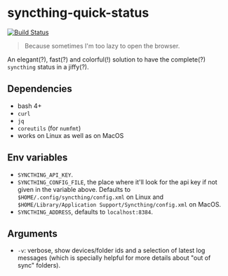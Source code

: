 # syncthing-quick-status

[![Build Status](https://api.travis-ci.com/serl/syncthing-quick-status.svg)](https://travis-ci.com/serl/syncthing-quick-status)

> Because sometimes I'm too lazy to open the browser.

An elegant(?), fast(?) and colorful(!) solution to have the complete(?) `syncthing` status in a jiffy(?).

## Dependencies

* bash 4+
* `curl`
* `jq`
* `coreutils` (for `numfmt`)
* works on Linux as well as on MacOS

## Env variables

* `SYNCTHING_API_KEY`.
* `SYNCTHING_CONFIG_FILE`, the place where it'll look for the api key if not given in the variable above. Defaults to `$HOME/.config/syncthing/config.xml` on Linux and `$HOME/Library/Application Support/Syncthing/config.xml` on MacOS.
* `SYNCTHING_ADDRESS`, defaults to `localhost:8384`.

## Arguments

* `-v`: verbose, show devices/folder ids and a selection of latest log messages (which is specially helpful for more details about "out of sync" folders).
